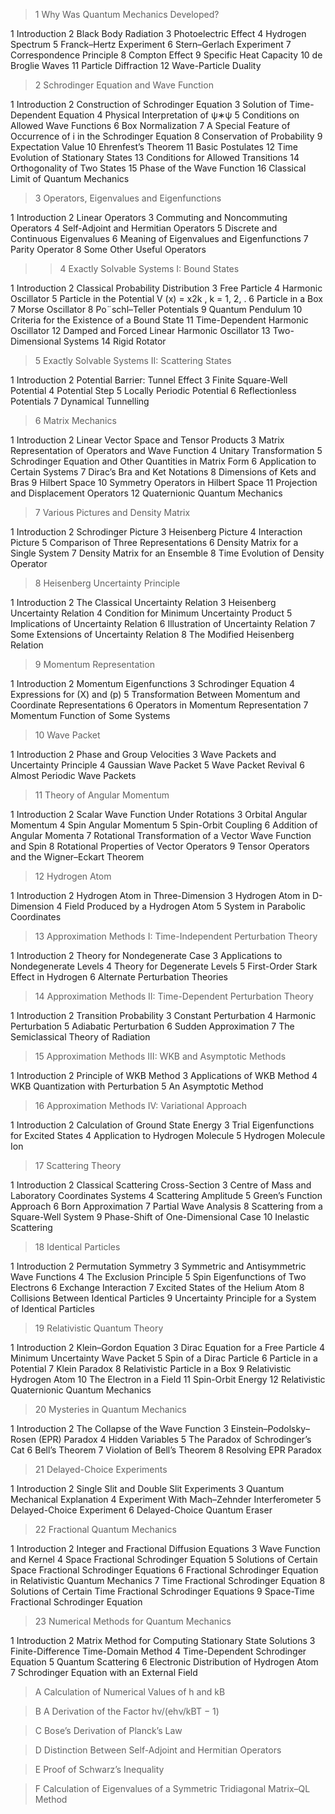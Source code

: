 >1  Why Was Quantum Mechanics Developed?


 1      Introduction
 2      Black Body Radiation
 3      Photoelectric Effect
 4      Hydrogen  Spectrum
 5      Franck–Hertz Experiment
 6      Stern–Gerlach Experiment
 7      Correspondence Principle
 8      Compton Effect
 9      Specific Heat Capacity
 10    de Broglie Waves
 11    Particle Diffraction
 12    Wave-Particle Duality

>2  Schrodinger Equation and Wave  Function


 1      Introduction
 2      Construction of Schrodinger Equation
 3      Solution of Time-Dependent Equation
 4      Physical  Interpretation of ψ∗ψ
 5      Conditions  on Allowed Wave Functions
 6      Box Normalization
 7      A Special Feature of Occurrence of i in the Schrodinger Equation
 8      Conservation of Probability
 9      Expectation Value
 10    Ehrenfest’s Theorem
 11    Basic Postulates
 12    Time Evolution of Stationary States
 13    Conditions  for Allowed Transitions
 14    Orthogonality of Two States
 15    Phase  of the Wave Function
 16    Classical Limit of Quantum Mechanics


>3  Operators, Eigenvalues and Eigenfunctions


 1      Introduction
 2      Linear Operators
 3      Commuting and Noncommuting Operators
 4      Self-Adjoint and Hermitian Operators
 5      Discrete and Continuous Eigenvalues
 6      Meaning of Eigenvalues  and Eigenfunctions
 7      Parity Operator
 8      Some Other Useful Operators


>>4  Exactly Solvable Systems I: Bound States


 1      Introduction
 2      Classical Probability Distribution
 3      Free Particle
 4      Harmonic  Oscillator
 5      Particle in the Potential V (x) = x2k , k = 1, 2, .
 6      Particle in a Box
 7      Morse Oscillator
 8      Po¨schl–Teller Potentials
 9      Quantum Pendulum
 10    Criteria for the Existence of a Bound  State
 11    Time-Dependent Harmonic  Oscillator
 12    Damped  and Forced  Linear Harmonic  Oscillator
 13    Two-Dimensional Systems
 14    Rigid Rotator

> 5  Exactly Solvable Systems II: Scattering States


 1      Introduction
 2      Potential Barrier:  Tunnel  Effect
 3      Finite  Square-Well  Potential
 4      Potential Step
 5      Locally Periodic  Potential
 6      Reflectionless Potentials
 7      Dynamical  Tunnelling

> 6  Matrix  Mechanics


 1      Introduction
 2      Linear Vector Space and Tensor  Products
 3      Matrix Representation of Operators and Wave Function
 4      Unitary Transformation
 5      Schrodinger Equation and Other Quantities in Matrix Form
 6      Application to Certain Systems
 7      Dirac’s Bra and Ket Notations
 8      Dimensions  of Kets and Bras
 9      Hilbert Space
 10    Symmetry Operators in Hilbert Space
 11    Projection and Displacement Operators
 12    Quaternionic Quantum Mechanics

> 7  Various Pictures and Density Matrix


 1      Introduction
 2      Schrodinger Picture
 3      Heisenberg Picture
 4      Interaction Picture
 5      Comparison  of Three  Representations
 6      Density  Matrix for a Single System
 7      Density  Matrix for an Ensemble
 8      Time Evolution of Density  Operator

> 8  Heisenberg Uncertainty  Principle


 1      Introduction
 2      The Classical Uncertainty Relation
 3      Heisenberg Uncertainty Relation
 4      Condition  for Minimum  Uncertainty Product
 5      Implications of Uncertainty Relation
 6      Illustration of Uncertainty Relation
 7      Some Extensions of Uncertainty Relation
 8      The Modified Heisenberg Relation

> 9  Momentum Representation


 1      Introduction
 2      Momentum Eigenfunctions
 3      Schrodinger Equation
 4      Expressions  for (X) and (p)
 5      Transformation Between Momentum and Coordinate Representations
 6      Operators in Momentum Representation
 7      Momentum Function of Some Systems

> 10 Wave  Packet


 1    Introduction
 2    Phase  and Group  Velocities
 3    Wave Packets and Uncertainty Principle
 4    Gaussian  Wave Packet
 5    Wave Packet Revival
 6    Almost Periodic  Wave Packets

> 11 Theory of Angular Momentum


 1    Introduction
 2    Scalar Wave Function Under  Rotations
 3    Orbital Angular  Momentum
 4    Spin Angular  Momentum
 5    Spin-Orbit Coupling
 6    Addition  of Angular  Momenta
 7    Rotational Transformation of a Vector Wave Function and Spin
 8    Rotational Properties of Vector Operators
 9    Tensor  Operators and the Wigner–Eckart Theorem

> 12 Hydrogen Atom


 1    Introduction
 2    Hydrogen  Atom in Three-Dimension
 3    Hydrogen  Atom in D-Dimension
 4    Field Produced by a Hydrogen  Atom
 5    System in Parabolic Coordinates

> 13 Approximation Methods I: Time-Independent Perturbation Theory


 1    Introduction
 2    Theory  for Nondegenerate Case
 3    Applications to Nondegenerate Levels
 4    Theory  for Degenerate Levels
 5    First-Order Stark Effect in Hydrogen
 6    Alternate Perturbation Theories

> 14 Approximation Methods II: Time-Dependent Perturbation Theory


 1    Introduction
 2    Transition Probability
 3    Constant Perturbation
 4    Harmonic  Perturbation
 5    Adiabatic Perturbation
 6    Sudden  Approximation
 7    The Semiclassical Theory  of Radiation

> 15 Approximation Methods III: WKB and Asymptotic Methods


 1    Introduction
 2    Principle  of WKB Method
 3    Applications of WKB Method
 4    WKB Quantization with Perturbation
 5    An Asymptotic Method

> 16 Approximation Methods IV: Variational Approach


 1    Introduction
 2    Calculation of Ground  State Energy
 3    Trial  Eigenfunctions for Excited  States
 4    Application to Hydrogen  Molecule
 5    Hydrogen  Molecule Ion

> 17 Scattering Theory


 1    Introduction
 2    Classical Scattering Cross-Section
 3    Centre of Mass and Laboratory Coordinates Systems
 4    Scattering Amplitude
 5    Green’s Function Approach
 6    Born Approximation
 7    Partial Wave Analysis
 8    Scattering from a Square-Well  System
 9    Phase-Shift of One-Dimensional Case
 10  Inelastic Scattering

> 18 Identical Particles


 1    Introduction
 2    Permutation Symmetry
 3    Symmetric and Antisymmetric Wave Functions
 4    The Exclusion Principle
 5    Spin Eigenfunctions of Two Electrons
 6    Exchange  Interaction
 7    Excited  States of the Helium Atom
 8    Collisions Between Identical Particles
 9    Uncertainty Principle  for a System of Identical Particles

> 19 Relativistic  Quantum Theory


 1    Introduction
 2    Klein–Gordon  Equation
 3    Dirac Equation for a Free Particle
 4    Minimum  Uncertainty Wave Packet
 5    Spin of a Dirac Particle
 6    Particle in a Potential
 7    Klein Paradox
 8    Relativistic Particle in a Box
 9    Relativistic Hydrogen Atom
 10  The Electron in a Field
 11  Spin-Orbit Energy
 12  Relativistic Quaternionic Quantum Mechanics

> 20 Mysteries in Quantum Mechanics


 1    Introduction
 2    The Collapse of the Wave Function
 3    Einstein–Podolsky–Rosen (EPR) Paradox
 4    Hidden  Variables
 5    The Paradox of Schrodinger’s Cat
 6    Bell’s Theorem
 7    Violation of Bell’s Theorem
 8    Resolving EPR  Paradox

> 21 Delayed-Choice Experiments


 1    Introduction
 2    Single Slit and Double Slit Experiments
 3    Quantum Mechanical  Explanation
 4    Experiment With  Mach–Zehnder  Interferometer
 5    Delayed-Choice  Experiment
 6    Delayed-Choice  Quantum Eraser

> 22 Fractional Quantum Mechanics


 1    Introduction
 2    Integer and Fractional Diffusion Equations
 3    Wave Function and Kernel
 4    Space Fractional Schrodinger Equation
 5    Solutions of Certain Space Fractional Schrodinger Equations
 6    Fractional Schrodinger Equation in Relativistic Quantum Mechanics
 7    Time Fractional Schrodinger Equation
 8    Solutions of Certain Time Fractional Schrodinger Equations
 9    Space-Time  Fractional Schrodinger Equation

> 23 Numerical Methods for Quantum Mechanics


 1    Introduction
 2    Matrix Method for Computing Stationary State Solutions
 3    Finite-Difference  Time-Domain Method
 4    Time-Dependent Schrodinger Equation
 5    Quantum Scattering
 6    Electronic Distribution of Hydrogen  Atom
 7    Schrodinger Equation with an External Field

> A Calculation of Numerical Values of h and kB


> B  A Derivation of the Factor hν/(ehν/kBT  − 1)


> C  Bose’s Derivation of Planck’s Law


> D  Distinction Between Self-Adjoint and Hermitian Operators


> E  Proof of Schwarz’s Inequality


> F  Calculation of Eigenvalues of a Symmetric Tridiagonal Matrix–QL Method


